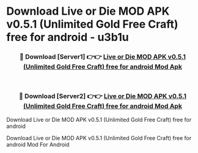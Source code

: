 # Download Live or Die MOD APK v0.5.1 (Unlimited Gold Free Craft) free for android - u3b1u


<div align="center">
<h3>🔴 Download [Server1] 👉👉 <a href="https://apk-comot.site?title=Live_or_Die_MOD_APK_v0.5.1_(Unlimited_Gold_Free_Craft)_free_for_android">Live or Die MOD APK v0.5.1 (Unlimited Gold Free Craft) free for android Mod Apk</a></h3><br>
<h3>🔴 Download [Server2] 👉👉 <a href="https://apk-comot.site?title=Live_or_Die_MOD_APK_v0.5.1_(Unlimited_Gold_Free_Craft)_free_for_android">Live or Die MOD APK v0.5.1 (Unlimited Gold Free Craft) free for android Mod Apk</a></h3>
</div>



Download Live or Die MOD APK v0.5.1 (Unlimited Gold Free Craft) free for android 

Download Live or Die MOD APK v0.5.1 (Unlimited Gold Free Craft) free for android Mod For Android